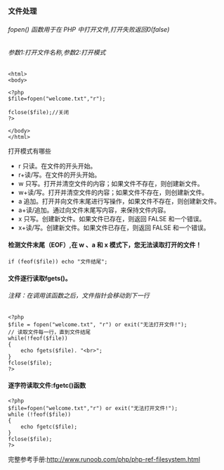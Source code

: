 ### 文件处理
###### fopen() 函数用于在 PHP 中打开文件,打开失败返回0(false)
###### 参数1:打开文件名称,参数2:打开模式
```
<html>
<body>

<?php
$file=fopen("welcome.txt","r");

fclose($file);//关闭
?>

</body>
</html>
```


打开模式有哪些  
* r	只读。在文件的开头开始。
* r+读/写。在文件的开头开始。
* w	只写。打开并清空文件的内容；如果文件不存在，则创建新文件。
* w+读/写。打开并清空文件的内容；如果文件不存在，则创建新文件。
* a	追加。打开并向文件末尾进行写操作，如果文件不存在，则创建新文件。
* a+读/追加。通过向文件末尾写内容，来保持文件内容。
* x	只写。创建新文件。如果文件已存在，则返回 FALSE 和一个错误。
* x+读/写。创建新文件。如果文件已存在，则返回 FALSE 和一个错误。

#### 检测文件末尾（EOF）,在 w 、a 和 x 模式下，您无法读取打开的文件！
`if (feof($file)) echo "文件结尾";`

#### 文件逐行读取fgets()。
###### 注释：在调用该函数之后，文件指针会移动到下一行
```
<?php
$file = fopen("welcome.txt", "r") or exit("无法打开文件!");
// 读取文件每一行，直到文件结尾
while(!feof($file))
{
    echo fgets($file). "<br>";
}
fclose($file);
?>
```

#### 逐字符读取文件:fgetc()函数
```
<?php
$file=fopen("welcome.txt","r") or exit("无法打开文件!");
while (!feof($file))
{
    echo fgetc($file);
}
fclose($file);
?>
```

完整参考手册:http://www.runoob.com/php/php-ref-filesystem.html

